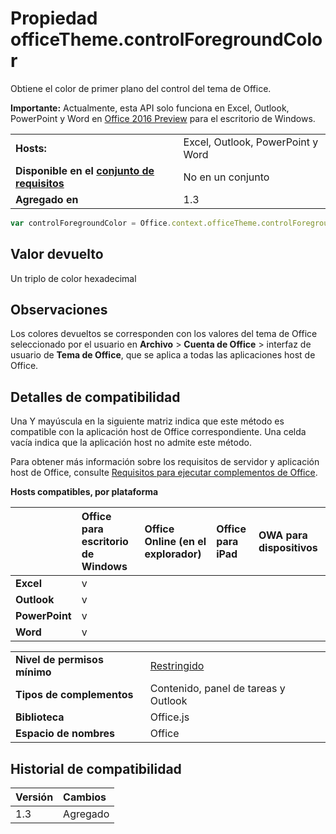 
# <a name="officetheme.controlforegroundcolor-property"></a>Propiedad officeTheme.controlForegroundColor
Obtiene el color de primer plano del control del tema de Office.

 **Importante:** Actualmente, esta API solo funciona en Excel, Outlook, PowerPoint y Word en [Office 2016 Preview](https://products.office.com/en-us/office-2016-preview) para el escritorio de Windows.



|||
|:-----|:-----|
|**Hosts:**|Excel, Outlook, PowerPoint y Word|
|**Disponible en el [conjunto de requisitos](../../docs/overview/specify-office-hosts-and-api-requirements.md)**|No en un conjunto|
|**Agregado en**|1.3|

```js
var controlForegroundColor = Office.context.officeTheme.controlForegroundColor;
```


## <a name="return-value"></a>Valor devuelto

Un triplo de color hexadecimal


## <a name="remarks"></a>Observaciones

Los colores devueltos se corresponden con los valores del tema de Office seleccionado por el usuario en **Archivo**  >  **Cuenta de Office**  >  interfaz de usuario de **Tema de Office**, que se aplica a todas las aplicaciones host de Office.


## <a name="support-details"></a>Detalles de compatibilidad


Una Y mayúscula en la siguiente matriz indica que este método es compatible con la aplicación host de Office correspondiente. Una celda vacía indica que la aplicación host no admite este método.

Para obtener más información sobre los requisitos de servidor y aplicación host de Office, consulte [Requisitos para ejecutar complementos de Office](../../docs/overview/requirements-for-running-office-add-ins.md).


**Hosts compatibles, por plataforma**


||**Office para escritorio de Windows**|**Office Online (en el explorador)**|**Office para iPad**|**OWA para dispositivos**|
|:-----|:-----|:-----|:-----|:-----|
|**Excel**|v||||
|**Outlook**|v||||
|**PowerPoint**|v||||
|**Word**|v||||



|||
|:-----|:-----|
|**Nivel de permisos mínimo**|[Restringido](../../docs/develop/requesting-permissions-for-api-use-in-content-and-task-pane-add-ins.md)|
|**Tipos de complementos**|Contenido, panel de tareas y Outlook|
|**Biblioteca**|Office.js|
|**Espacio de nombres**|Office|

## <a name="support-history"></a>Historial de compatibilidad



|**Versión**|**Cambios**|
|:-----|:-----|
|1.3|Agregado|
